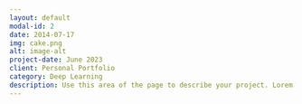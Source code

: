 ```yaml
---
layout: default
modal-id: 2
date: 2014-07-17
img: cake.png
alt: image-alt
project-date: June 2023
client: Personal Portfolio
category: Deep Learning
description: Use this area of the page to describe your project. Lorem ipsum dolor sit amet, consectetur adipisicing elit. Mollitia neque assumenda ipsam nihil, molestias magnam, recusandae quos quis inventore quisquam velit asperiores, vitae? Reprehenderit soluta, eos quod consequuntur itaque. Nam.
---
```

